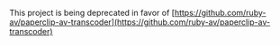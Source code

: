 This project is being deprecated in favor of [https://github.com/ruby-av/paperclip-av-transcoder](https://github.com/ruby-av/paperclip-av-transcoder)